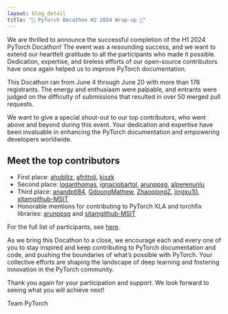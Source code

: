 ```yaml
---
layout: blog_detail
title: "🎉 PyTorch Docathon H2 2024 Wrap-up 🎉"
---
```


We are thrilled to announce the successful completion of the H1 2024 PyTorch Docathon! The event was a resounding success, and we want to extend our heartfelt gratitude to all the participants who made it possible. Dedication, expertise, and tireless efforts of our open-source contributors have once again helped us to improve PyTorch documentation.

This Docathon ran from June 4 through June 20 with more than 176 registrants. The energy and enthusiasm were palpable, and entrants were judged on the difficulty of submissions that resulted in over 50 merged pull requests. 

We want to give a special shout-out to our top contributors, who went above and beyond during this event. Your dedication and expertise have been invaluable in enhancing the PyTorch documentation and empowering developers worldwide.

## Meet the top contributors

* First place: [ahoblitz](https://github.com/ahoblitz), [afrittoli](https://github.com/afrittoli), [kiszk](https://github.com/kiszk)
* Second place: [loganthomas](https://github.com/loganthomas), [ignaciobartol](https://github.com/ignaciobartol), [arunppsg](https://github.com/arunppsg), [alperenunlu](https://github.com/alperenunlu)
* Third place: [anandptl84](https://github.com/anandptl84), [GdoongMathew](https://github.com/GdoongMathew), [ZhaoqiongZ](https://github.com/ZhaoqiongZ), [jingxu10](https://github.com/jingxu10), [sitamgithub-MSIT](https://github.com/sitamgithub-MSIT)
* Honorable mentions for contributing to PyTorch XLA and torchfix libraries: [arunppsg](https://github.com/arunppsg) and [sitamgithub-MSIT](https://github.com/sitamgithub-MSIT)

For the full list of participants, see [here](https://github.com/pytorch/tutorials/blob/main/docathon-leaderboard.md).

As we bring this Docathon to a close, we encourage each and every one of you to stay inspired and keep contributing to PyTorch documentation and code, and pushing the boundaries of what’s possible with PyTorch. Your collective efforts are shaping the landscape of deep learning and fostering innovation in the PyTorch community.

Thank you again for your participation and support. We look forward to seeing what you will achieve next!

Team PyTorch